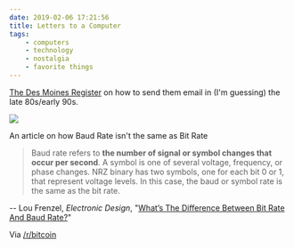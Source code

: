 ```yaml
---
date: 2019-02-06 17:21:56
title: Letters to a Computer
tags:
    - computers
    - technology
    - nostalgia
    - favorite things
---
```


[The Des Moines Register](https://www.desmoinesregister.com/) on how to send them email in (I'm guessing) the late 80s/early 90s.

![](/misc/d/dsm_register_email.jpg)

An article on how Baud Rate isn't the same as Bit Rate

> Baud rate refers to **the number of signal or symbol changes that occur per second**. A symbol is one of several voltage, frequency, or phase changes. NRZ binary has two symbols, one for each bit 0 or 1, that represent voltage levels. In this case, the baud or symbol rate is the same as the bit rate.

-- Lou Frenzel, _Electronic Design_, "[What’s The Difference Between Bit Rate And Baud Rate?](https://www.electronicdesign.com/communications/what-s-difference-between-bit-rate-and-baud-rate)"

Via [/r/bitcoin](https://www.reddit.com/r/Bitcoin/comments/anpk9s/if_you_think_using_bitcoin_is_difficult_here_are/)
